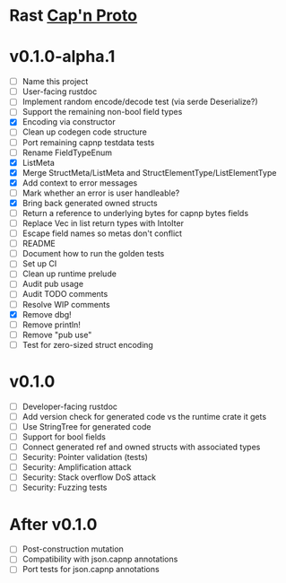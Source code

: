 Rast [Cap'n Proto]
====

[Cap'n Proto]: https://capnproto.org

# v0.1.0-alpha.1

- [ ] Name this project
- [ ] User-facing rustdoc
- [ ] Implement random encode/decode test (via serde Deserialize?)
- [ ] Support the remaining non-bool field types
- [x] Encoding via constructor
- [ ] Clean up codegen code structure
- [ ] Port remaining capnp testdata tests
- [ ] Rename FieldTypeEnum
- [x] ListMeta
- [x] Merge StructMeta/ListMeta and StructElementType/ListElementType
- [x] Add context to error messages
- [ ] Mark whether an error is user handleable?
- [x] Bring back generated owned structs
- [ ] Return a reference to underlying bytes for capnp bytes fields
- [ ] Replace Vec in list return types with IntoIter
- [ ] Escape field names so metas don't conflict
- [ ] README
- [ ] Document how to run the golden tests
- [ ] Set up CI
- [ ] Clean up runtime prelude
- [ ] Audit pub usage
- [ ] Audit TODO comments
- [ ] Resolve WIP comments
- [x] Remove dbg!
- [ ] Remove println!
- [ ] Remove "pub use"
- [ ] Test for zero-sized struct encoding

# v0.1.0

- [ ] Developer-facing rustdoc
- [ ] Add version check for generated code vs the runtime crate it gets
- [ ] Use StringTree for generated code
- [ ] Support for bool fields
- [ ] Connect generated ref and owned structs with associated types
- [ ] Security: Pointer validation (tests)
- [ ] Security: Amplification attack
- [ ] Security: Stack overflow DoS attack
- [ ] Security: Fuzzing tests

# After v0.1.0

- [ ] Post-construction mutation
- [ ] Compatibility with json.capnp annotations
- [ ] Port tests for json.capnp annotations

